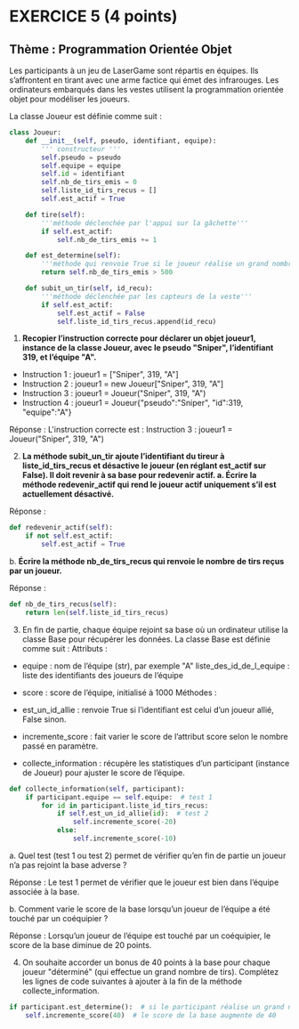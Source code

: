 # EXERCICE 5 (4 points)
## Thème : Programmation Orientée Objet

Les participants à un jeu de LaserGame sont répartis en équipes. Ils s’affrontent en tirant avec une arme factice qui émet des infrarouges. Les ordinateurs embarqués dans les vestes utilisent la programmation orientée objet pour modéliser les joueurs.

La classe Joueur est définie comme suit :

```python
class Joueur:
    def __init__(self, pseudo, identifiant, equipe):
        ''' constructeur '''
        self.pseudo = pseudo  
        self.equipe = equipe  
        self.id = identifiant  
        self.nb_de_tirs_emis = 0     
        self.liste_id_tirs_recus = []  
        self.est_actif = True 

    def tire(self):
        '''méthode déclenchée par l'appui sur la gâchette'''
        if self.est_actif:
            self.nb_de_tirs_emis += 1 

    def est_determine(self):
        '''méthode qui renvoie True si le joueur réalise un grand nombre de tirs'''
        return self.nb_de_tirs_emis > 500 

    def subit_un_tir(self, id_recu):
        '''méthode déclenchée par les capteurs de la veste'''
        if self.est_actif:
            self.est_actif = False 
            self.liste_id_tirs_recus.append(id_recu) 
```

1. **Recopier l’instruction correcte pour déclarer un objet joueur1, instance de la classe Joueur, avec le pseudo "Sniper", l’identifiant 319, et l’équipe "A".**

- Instruction 1 : joueur1 = ["Sniper", 319, "A"]
- Instruction 2 : joueur1 = new Joueur["Sniper", 319, "A"]
- Instruction 3 : joueur1 = Joueur("Sniper", 319, "A")
- Instruction 4 : joueur1 = Joueur{"pseudo":"Sniper", "id":319, "equipe":"A"}

Réponse : L'instruction correcte est : Instruction 3 : joueur1 = Joueur("Sniper", 319, "A")

2. **La méthode subit_un_tir ajoute l’identifiant du tireur à liste_id_tirs_recus et désactive le joueur (en réglant est_actif sur False). Il doit revenir à sa base pour redevenir actif.
a. Écrire la méthode redevenir_actif qui rend le joueur actif uniquement s’il est actuellement désactivé.**

Réponse :

```python
def redevenir_actif(self):
    if not self.est_actif:
        self.est_actif = True
```

b. **Écrire la méthode nb_de_tirs_recus qui renvoie le nombre de tirs reçus par un joueur.**

Réponse :

```python
def nb_de_tirs_recus(self):
    return len(self.liste_id_tirs_recus)
```

3. En fin de partie, chaque équipe rejoint sa base où un ordinateur utilise la classe Base pour récupérer les données. La classe Base est définie comme suit :
Attributs :

- equipe : nom de l’équipe (str), par exemple "A"
liste_des_id_de_l_equipe : liste des identifiants des joueurs de l’équipe

- score : score de l’équipe, initialisé à 1000
Méthodes :

- est_un_id_allie : renvoie True si l’identifiant est celui d’un joueur allié, False sinon.
- incremente_score : fait varier le score de l’attribut score selon le nombre passé en paramètre.
- collecte_information : récupère les statistiques d’un participant (instance de Joueur) pour ajuster le score de l’équipe.

```python
def collecte_information(self, participant):
    if participant.equipe == self.equipe:  # test 1
        for id in participant.liste_id_tirs_recus:
            if self.est_un_id_allie(id):  # test 2
                self.incremente_score(-20)
            else:
                self.incremente_score(-10)
```
a. Quel test (test 1 ou test 2) permet de vérifier qu’en fin de partie un joueur n’a pas rejoint la base adverse ?

Réponse : Le test 1 permet de vérifier que le joueur est bien dans l’équipe associée à la base.

b. Comment varie le score de la base lorsqu’un joueur de l’équipe a été touché par un coéquipier ?

Réponse : Lorsqu’un joueur de l’équipe est touché par un coéquipier, le score de la base diminue de 20 points.

4. On souhaite accorder un bonus de 40 points à la base pour chaque joueur "déterminé" (qui effectue un grand nombre de tirs). Complétez les lignes de code suivantes à ajouter à la fin de la méthode collecte_information.

```python
if participant.est_determine():  # si le participant réalise un grand nombre de tirs
    self.incremente_score(40)  # le score de la base augmente de 40
```
